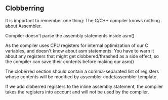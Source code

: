 Clobberring
----------------

It is important to remember one thing: The C/C++ compiler knows nothing about Assembler. 

Compiler doesn't parse the assembly statements inside asm()

As the compiler uses CPU registers for internal optimization of our C variables, and doesn't know about asm statements. You have to warn it about any registers that might get clobbered/thrashed as a side effect, so the compiler can save their contents before making our asm()

The cloberred section should contain a comma-separated list of registers whose contents will be modified by assembler code/assembler template

If we add cloberred registers to the inline assembly statement, the compiler takes the registers into account and  will not be used by the compiler.



